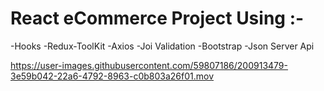 # React eCommerce Project Using :-
-Hooks -Redux-ToolKit -Axios -Joi Validation -Bootstrap -Json Server Api

https://user-images.githubusercontent.com/59807186/200913479-3e59b042-22a6-4792-8963-c0b803a26f01.mov
